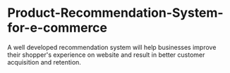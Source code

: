 # Product-Recommendation-System-for-e-commerce
A well developed recommendation system will help businesses improve their shopper's experience on website and result in better customer acquisition and retention.
